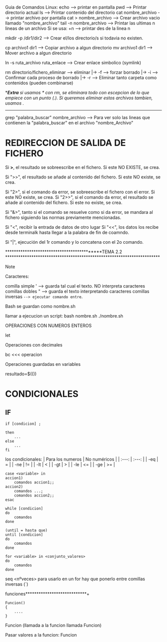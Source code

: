 Guia de Comandos Linux:
echo --> printar en pantalla
pwd --> Printar directorio actual
ls --> Printar contenido del directorio
cat nombre_archivo --> printar archivo por pantalla
cat > nombre_archivo --> Crear archivo vacio llamado "nombre_archivo"
tail -n nombre_archivo --> Printar las ultimas n lineas de un archivo
  Si se usa: +n --> printar des de la linea n

mkdir -p /dir1/dir2 --> Crear el/los directorio/s si todavia no existen.

cp archivo1 dir1 --> Copiar archivo a algun directorio
mv archivo1 dir1 --> Mover archivo a algun directorio

ln -s ruta_archivo ruta_enlace --> Crear enlace simbolico (symlink)

rm <opcion> directorio/fichero_eliminar --> eliminar
  <opcion>
   |-> -f --> forzar borrado
   |-> -i --> Confirmar cada proceso de borrado
   |-> -r --> Eliminar tanto carpeta como contenidos
      (pueden combinarse)

*********Extra*******
si usamos * con rm, se eliminara todo con escepcion de lo que empiece con un punto (.). Si queremos eliminar estos archivos tambien, usamos .*
*************************

grep "palabra_buscar" nombre_archivo --> Para ver solo las lineas que contienen la "palabra_buscar" en el archivo "nombre_Archivo"



# REDIRECCION DE SALIDA DE FICHERO

Si __>__, el resultado se sobreescribe en el fichero. Si este NO EXISTE, se crea.

Si ">>", el resultado se añade al contenido del fichero. Si este NO existe, se crea.

Si "2>", si el comando da error, se sobreescribe el fichero con el error. Si este NO existe, se crea.
Si "2>>", si el comando da error, el resultado se añade al contenido del fichero. Si este no existe, se crea.

Si "&>", tanto si el comando se resuelve como si da error, se mandara al fichero siguiendo las normas previamente mencionadas.

Si "<", recibir la entrada de datos de otro lugar
Si "<<", los datos los recibe desde terminalk hasta llegar a la palabra de fin de coamndo.

Si "|", ejecución del 1r comando y lo concatena con el 2o comando.

*******************************************TEMA 2.2 ***********************************************************************
> [!NOTE]
> Caracteres:

comilla simple ' --> guarda tal cual el texto. NO interpreta caracteres
comillas dobles " --> guarda el texto interpretando caracteres
comillas inversas ` --> ejecutar comando entre `.

Bash se guardan como nombre.sh

llamar a ejecucion un script:
bash nombre.sh
./nombre.sh


OPERACIONES CON NUMEROS ENTEROS

let <operacion>

Operaciones con decimales

bc <<< operacion

Operaciones guardadas en variables

resultado=$((<operacion>))


# CONDICIONALES

## IF
```
if [condicion] ;

then
	...
else
	...
fi
```

los condicionales:
| Para los numeros | No numéricos |
| :---: | :---: |
| -eq |	= |
| -ne | != |
| -lt | < |
| -gt | > |
| -le | <= |
| -ge |	>= |


```
case <variable> in
accion1)
	comandos accion1;;
accion2)
	comandos ...;
	comandos accion2;;
esac
```
```
while [condicion]
do
	comandos
done
```
```
(until = hasta que)
until [condicion]
do
	comandos
done
```

```
for <variable> in <conjunto_valores>
do
	comandos
done
```


seq <empezar> <salto> <nºveces>
para usarlo en un for hay que ponerlo entre comillas inversas (`)





funciones****************************+
```
Funcion()
{
	....
}
```

Funcion (llamada a la funcion llamada Funcion)


Pasar valores a la funcion:
Funcion <valor1> <valor2>

